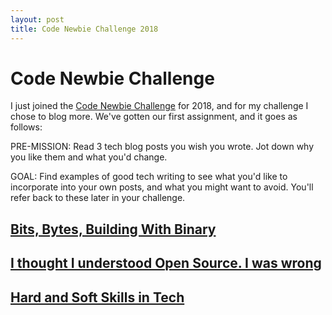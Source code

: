 ```yaml
---
layout: post
title: Code Newbie Challenge 2018
---
```


# Code Newbie Challenge

I just joined the [Code Newbie Challenge](http://bit.ly/2DISkLU) for 2018, and for my challenge I chose to blog more. We've gotten our first assignment, and it goes as follows:

PRE-MISSION: Read 3 tech blog posts you wish you wrote. Jot down why you like them and what you'd change.

GOAL: Find examples of good tech writing to see what you'd like to incorporate into your own posts, and what you might want to avoid. You'll refer back to these later in your challenge.

## [Bits, Bytes, Building With Binary](https://medium.com/basecs/bits-bytes-building-with-binary-13cb4289aafa)

## [I thought I understood Open Source. I was wrong](https://hackernoon.com/i-thought-i-understood-open-source-i-was-wrong-cf54999c097b)

## [Hard and Soft Skills in Tech](https://shift.newco.co/hard-and-soft-skills-in-tech-8be00216f67f)
